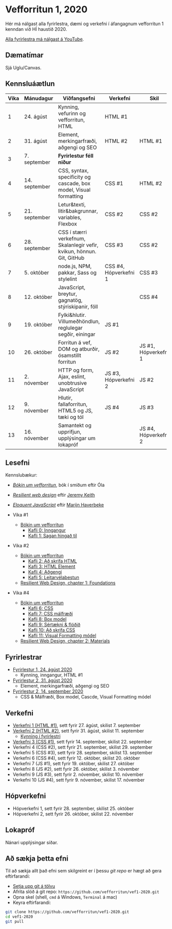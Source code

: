 # Vefforritun 1, 2020

Hér má nálgast alla fyrirlestra, dæmi og verkefni í áfangagnum vefforritun 1 kenndan við HÍ haustið 2020.

[Alla fyrirlestra má nálgast á YouTube](https://www.youtube.com/playlist?list=PLRj-ccg8iozyLtKdHEFlRz8mIYVSmOwy8).

## Dæmatímar

Sjá Uglu/Canvas.

## Kennsluáætlun

| Vika | Mánudagur     | Viðfangsefni                                                           | Verkefni              | Skil                 |
|------|---------------|------------------------------------------------------------------------|-----------------------|----------------------|
|  1   | 24. ágúst     | Kynning, vefurinn og vefforritun, HTML                                 | HTML #1               |                      |
|  2   | 31. ágúst     | Element, merkingarfræði, aðgengi og SEO                                | HTML #2               | HTML #1              |
|  3   | 7. september  | **Fyrirlestur féll niður**                                             |                       |                      |
|  4   | 14. september | CSS, syntax, specificity og cascade, box model, Visual formatting      | CSS #1                | HTML #2              |
|  5   | 21. september | Letur&texti, litir&bakgrunnar, variables, Flexbox | CSS #2             | CSS #2                | CSS #1               |
|  6   | 28. september | CSS í stærri verkefnum, Skalanlegir vefir, kvikun, hönnun. Git, GitHub | CSS #3                | CSS #2               |
|  7   | 5. október    | node.js, NPM, pakkar, Sass og stylelint                                | CSS #4, Hópverkefni 1 | CSS #3               |
|  8   | 12. október   | JavaScript, breytur, gagnatög, stýriskipanir, föll                     |                       | CSS #4               |
|  9   | 19. október   | Fylki&hlutir. Villumeðhöndlun, reglulegar segðir, einingar             | JS #1                 |                      |
|  10  | 26. október   | Forritun á vef, DOM og atburðir, ósamstillt forritun                   | JS #2                 | JS #1, Hópverkefni 1 |
|  11  | 2. nóvember   | HTTP og form, Ajax, eslint, unobtrusive JavaScript                     | JS #3, Hópverkefni 2  | JS #2                |
|  12  | 9. nóvember   | Hlutir, fallaforritun, HTML5 og JS, tæki og tól                        | JS #4                 | JS #3                |
|  13  | 16. nóvember  | Samantekt og upprifjun, upplýsingar um lokapróf                        |                       | JS #4, Hópverkefni 2 |

## Lesefni

Kennslubækur:

* [_Bókin um vefforritun_](https://bok.vefforritun.is), bók í smíðum eftir Óla
* [_Resilient web design_](https://resilientwebdesign.com/) eftir [Jeremy Keith](https://adactio.com/)
* [_Eloquent JavaScript_](http://eloquentjavascript.net/) eftir [Marijn Haverbeke](https://marijnhaverbeke.nl/)

* Vika #1
  - [Bókin um vefforritun](https://bok.vefforritun.is/)
    + [Kafli 0: Inngangur](https://bok.vefforritun.is/00.inngangur.html)
    + [Kafli 1: Sagan hingað til](https://bok.vefforritun.is/01.saga.html)
* Vika #2
  - [Bókin um vefforritun](https://bok.vefforritun.is/)
    + [Kafli 2: Að skrifa HTML](https://bok.vefforritun.is/02.html.html)
    + [Kafli 3: HTML Element](https://bok.vefforritun.is/03.element.html)
    + [Kafli 4: Aðgengi](https://bok.vefforritun.is/04.adgengi.html)
    + [Kafli 5: Leitarvélabestun](https://bok.vefforritun.is/05.seo.html)
  - [Resilient Web Design, chapter 1: Foundations](https://resilientwebdesign.com/chapter1/)
* Vika #4
  - [Bókin um vefforritun](https://bok.vefforritun.is/)
    + [Kafli 6: CSS](https://bok.vefforritun.is/06.css.html)
    + [Kafli 7: CSS málfræði](https://bok.vefforritun.is/07.css-malfraedi.html)
    + [Kafli 8: Box model](https://bok.vefforritun.is/08.css-box-model.html)
    + [Kafli 9: Sértækni & flóðið](https://bok.vefforritun.is/09.css-specifity-cascade.html)
    + [Kafli 10: Að skrifa CSS](https://bok.vefforritun.is/10.css-best-practices.html)
    + [Kafli 11: Visual Formatting módel](https://bok.vefforritun.is/11.visual-formatting.html)
  - [Resilient Web Design, chapter 2: Materials](https://resilientwebdesign.com/chapter2/)

## Fyrirlestrar

* [Fyrirlestur 1, 24. ágúst 2020](fyrirlestrar/01/)
  - Kynning, inngangur, HTML #1
* [Fyrirlestur 2, 31. ágúst 2020](fyrirlestrar/02/)
  - Element, merkingarfræði, aðgengi og SEO
* [Fyrirlestur 2, 14. september 2020](fyrirlestrar/03/)
  - CSS & Málfræði, Box model, Cascde, Visual Formatting módel

## Verkefni

* [Verkefni 1 (HTML #1)](https://github.com/vefforritun/vef1-2020-v1), sett fyrir 27. ágúst, skilist 7. september
* [Verkefni 2 (HTML #2)](https://github.com/vefforritun/vef1-2020-v2), sett fyrir 31. ágúst, skilist 11. september
  * [Kynning í fyrirlestri](https://youtu.be/xPaU1PgUsjk)
* [Verkefni 3 (CSS #1)](https://github.com/vefforritun/vef1-2020-v3), sett fyrir 14. september, skilist 22. september
* Verkefni 4 (CSS #2), sett fyrir 21. september, skilist 29. september
* Verkefni 5 (CSS #3), sett fyrir 28. september, skilist 13. september
* Verkefni 6 (CSS #4), sett fyrir 12. október, skilist 20. október
* Verkefni 7 (JS #1), sett fyrir 19. október, skilist 27. október
* Verkefni 8 (JS #2), sett fyrir 26. október, skilist 3. nóvember
* Verkefni 9 (JS #3), sett fyrir 2. nóvember, skilist 10. nóvember
* Verkefni 10 (JS #4), sett fyrir 9. nóvember, skilist 17. nóvember

## Hópverkefni

* Hópverkefni 1, sett fyrir 28. september, skilist 25. október
* Hópverkefni 2, sett fyrir 26. október, skilist 22. nóvember

## Lokapróf

Nánari upplýsingar síðar.

## Að sækja þetta efni

Til að sækja allt það efni sem skilgreint er í þessu _git repo_ er hægt að gera eftirfarandi:

* [Setja upp git á tölvu](https://help.github.com/articles/set-up-git/)
* Afrita slóð á git repo: `https://github.com/vefforritun/vef1-2020.git`
* Opna skel (shell, `cmd` á Windows, `Terminal` á mac)
* Keyra eftirfarandi:

```bash
git clone https://github.com/vefforritun/vef1-2020.git
cd vef1-2020
git pull
```
